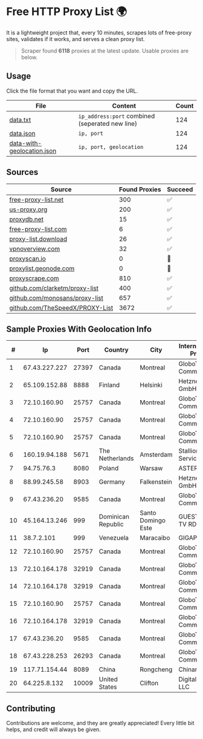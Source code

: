 
# Free HTTP Proxy List 🌍

It is a lightweight project that, every 10 minutes, scrapes lots of free-proxy sites, validates if it works, and serves a clean proxy list.


> Scraper found **6118** proxies at the latest update. Usable proxies are below.

## Usage

Click the file format that you want and copy the URL.


|File|Content|Count|
|----|-------|-----|
|[data.txt](https://raw.githubusercontent.com/themiralay/Proxy-List-World/master/data.txt)|`ip_address:port` combined (seperated new line)|124|
|[data.json](https://raw.githubusercontent.com/themiralay/Proxy-List-World/master/data.json)|`ip, port`|124|
|[data-with-geolocation.json](https://raw.githubusercontent.com/themiralay/Proxy-List-World/master/data-with-geolocation.json)|`ip, port, geolocation`|124|

## Sources

|Source|Found Proxies|Succeed|
|------|-------------|-------|
|[free-proxy-list.net](https://free-proxy-list.net)|300|✅|
|[us-proxy.org](https://www.us-proxy.org)|200|✅|
|[proxydb.net](http://proxydb.net)|15|✅|
|[free-proxy-list.com](https://free-proxy-list.com/?page=&port=&type%5B%5D=http&type%5B%5D=https&up_time=0&search=Search)|6|✅|
|[proxy-list.download](https://www.proxy-list.download/HTTP)|26|✅|
|[vpnoverview.com](https://vpnoverview.com/privacy/anonymous-browsing/free-proxy-servers)|32|✅|
|[proxyscan.io](https://www.proxyscan.io)|0|🚫|
|[proxylist.geonode.com](https://proxylist.geonode.com/api/proxy-list?limit=300&page=1&sort_by=lastChecked&sort_type=desc&protocols=http,https)|0|🚫|
|[proxyscrape.com](https://api.proxyscrape.com/v2/?request=displayproxies&protocol=http&timeout=10000&country=all&ssl=all&anonymity=all)|810|✅|
|[github.com/clarketm/proxy-list](https://raw.githubusercontent.com/clarketm/proxy-list/master/proxy-list-raw.txt)|400|✅|
|[github.com/monosans/proxy-list](https://raw.githubusercontent.com/monosans/proxy-list/main/proxies/http.txt)|657|✅|
|[github.com/TheSpeedX/PROXY-List](https://raw.githubusercontent.com/TheSpeedX/PROXY-List/master/http.txt)|3672|✅|


## Sample Proxies With Geolocation Info

|#|Ip|Port|Country|City|Internet Service Provider|
|-|--|----|-------|----|-------------------------|
|1|67.43.227.227|27397|Canada|Montreal|GloboTech Communications|
|2|65.109.152.88|8888|Finland|Helsinki|Hetzner Online GmbH|
|3|72.10.160.90|25757|Canada|Montreal|GloboTech Communications|
|4|72.10.160.90|25757|Canada|Montreal|GloboTech Communications|
|5|72.10.160.90|25757|Canada|Montreal|GloboTech Communications|
|6|160.19.94.188|5671|The Netherlands|Amsterdam|Stallion Network Services Limited|
|7|94.75.76.3|8080|Poland|Warsaw|ASTER Sp. z o.o|
|8|88.99.245.58|8903|Germany|Falkenstein|Hetzner Online GmbH|
|9|67.43.236.20|9585|Canada|Montreal|GloboTech Communications|
|10|45.164.13.246|999|Dominican Republic|Santo Domingo Este|GUESTCHOICE TV RD, S.R.L|
|11|38.7.2.101|999|Venezuela|Maracaibo|GIGAPOP, C.A.|
|12|72.10.160.90|25757|Canada|Montreal|GloboTech Communications|
|13|72.10.164.178|32919|Canada|Montreal|GloboTech Communications|
|14|72.10.164.178|32919|Canada|Montreal|GloboTech Communications|
|15|72.10.160.90|25757|Canada|Montreal|GloboTech Communications|
|16|72.10.164.178|32919|Canada|Montreal|GloboTech Communications|
|17|67.43.236.20|9585|Canada|Montreal|GloboTech Communications|
|18|67.43.228.253|26293|Canada|Montreal|GloboTech Communications|
|19|117.71.154.44|8089|China|Rongcheng|Chinanet|
|20|64.225.8.132|10009|United States|Clifton|DigitalOcean, LLC|



## Contributing

Contributions are welcome, and they are greatly appreciated! Every
little bit helps, and credit will always be given.

